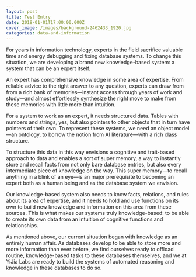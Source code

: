 ```yaml
---
layout: post
title: Test Entry
date: 2018-01-01T17:00:00.000Z
cover_image: /images/background-2462433_1920.jpg
categories: data-and-information
---
```

For years in information technology, experts in the field sacrifice valuable time and energy debugging and fixing database systems. To change this situation, we are developing a brand new knowledge-based system: a system that can be an expert itself.

An expert has comprehensive knowledge in some area of expertise. From reliable advice to the right answer to any question, experts can draw from from a rich bank of memories—instant access through years of work and study—and almost effortlessly synthesize the right move to make from these memories with little more than intuition.

For a system to work as an expert, it needs structured data. Tables with numbers and strings, yes, but also pointers to other objects that in turn have pointers of their own. To represent these systems, we need an object model—an ontology, to borrow the notion from AI literature—with a rich class structure.

To structure this data in this way envisions a cognitive and trait-based approach to data and enables a sort of super memory, a way to instantly store and recall facts from not only bare database entries, but also every intermediate piece of knowledge on the way. This super memory—to recall anything in a blink of an eye—is an major prerequisite to becoming an expert both as a human being and as the database system we envision.

Our knowledge-based system also needs to know facts, relations, and rules about its area of expertise, and it needs to hold and use functions on its own to build new knowledge and information on this area from these sources. This is what makes our systems truly knowledge-based: to be able to create its own data from an intuition of cognitive functions and relationships.

As mentioned above, our current situation began with knowledge as an entirely human affair. As databases develop to be able to store more and more information than ever before, we find ourselves ready to offload routine, knowledge-based tasks to these databases themselves, and we at YiJia Labs are ready to build the systems of automated reasoning and knowledge in these databases to do so.
